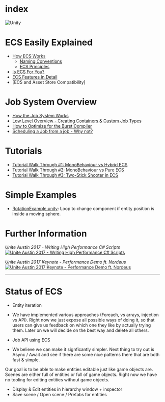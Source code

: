 # index

![Unity](https://unity3d.com/files/images/ogimg.jpg?1)
# ECS Easily Explained

* [How ECS Works](content/getting_started.md)
    * [Naming Conventions](content/ecs_concepts.md)
    * [ECS Principles](content/ecs_principles_and_vision.md)
* [Is ECS For You?](content/is_ecs_for_you.md)
* [ECS Features in Detail](content/ecs_in_detail.md)
* [ECS and Asset Store Compatibility]

# Job System Overview

* [How the Job System Works](content/job_system.md)
* [Low Level Overview - Creating Containers & Custom Job Types](content/custom_job_types.md)
* [How to Optimize for the Burst Compiler](content/burst_optimization.md)
* [Scheduling a Job from a job - Why not?](content/SchedulingAJobFromAJob.md)

# Tutorials

* [Tutorial Walk Through #1: MonoBehaviour vs Hybrid ECS](content/tutorial_1.md)
* [Tutorial Walk Through #2: MonoBehaviour vs Pure ECS](content/tutorial_2.md)
* [Tutorial Walk Through #3: Two-Stick Shooter in ECS](content/tutorial_3.md)

# Simple Examples

* [RotationExample.unity](content/rotation_example.md): Loop to change component if entity position is inside a moving sphere.

# Further Information

*Unite Austin 2017 - Writing High Performance C# Scripts*
[![Unite Austin 2017 - Writing High Performance C# Scripts](http://img.youtube.com/vi/tGmnZdY5Y-E/0.jpg)](http://www.youtube.com/watch?v=tGmnZdY5Y-E)

*Unite Austin 2017 Keynote - Performance Demo ft. Nordeus*
[![Unite Austin 2017 Keynote - Performance Demo ft. Nordeus](http://img.youtube.com/vi/0969LalB7vw/0.jpg)](http://www.youtube.com/watch?v=0969LalB7vw)

---

# Status of ECS

* Entity iteration
* We have implemented various approaches (Foreach, vs arrays, injection vs API). Right now we just expose all possible ways of doing it, so that users can give us feedback on which one they like by actually trying them. Later on we will decide on the best way and delete all others.

* Job API using ECS
* We believe we can make it signficantly simpler. Next thing to try out is Async / Await and see if there are some nice patterns there that are both fast & simple.

Our goal is to be able to make entities editable just like game objects are. Scenes are either full of entities or full of game objects. Right now we have no tooling for  editing entities without game objects.
* Display & Edit entities in hierarchy window + inspector
* Save scene / Open scene / Prefabs for entities


